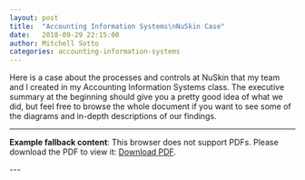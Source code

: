 ```yaml
---
layout: post
title:  "Accounting Information Systems\nNuSkin Case"
date:   2018-09-29 22:15:00
author: Mitchell Sotto
categories: accounting-information-systems
---
```


Here is a case about the processes and controls at NuSkin that my team and I created in my Accounting Information Systems class.
The executive summary at the beginning should give you a pretty good idea of what we did, but feel free to browse the whole document if you want to see some of the diagrams and in-depth descriptions of our findings.

---
<object data="/assets/NuSkin Project.pdf" type="application/pdf" width="100%" height="500px">
   <p><b>Example fallback content</b>: This browser does not support PDFs. Please download the PDF to view it: <a href="/assets/NuSkin Project.pdf">Download PDF</a>.</p>
</object>
---